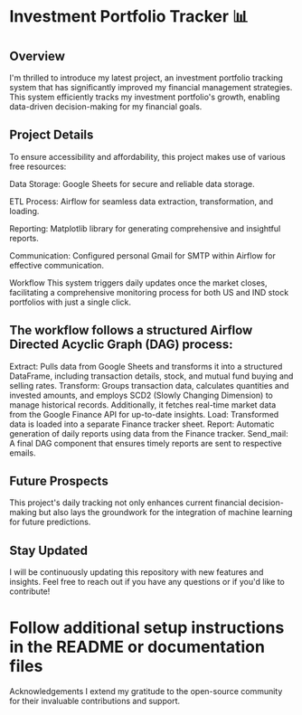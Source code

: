 
# Investment Portfolio Tracker 📊
## Overview
I'm thrilled to introduce my latest project, an investment portfolio tracking system that has significantly improved my financial management strategies. This system efficiently tracks my investment portfolio's growth, enabling data-driven decision-making for my financial goals.

## Project Details
To ensure accessibility and affordability, this project makes use of various free resources:

Data Storage: Google Sheets for secure and reliable data storage.

ETL Process: Airflow for seamless data extraction, transformation, and loading.

Reporting: Matplotlib library for generating comprehensive and insightful reports.

Communication: Configured personal Gmail for SMTP within Airflow for effective communication.

Workflow
This system triggers daily updates once the market closes, facilitating a comprehensive monitoring process for both US and IND stock portfolios with just a single click.

## The workflow follows a structured Airflow Directed Acyclic Graph (DAG) process:

Extract: Pulls data from Google Sheets and transforms it into a structured DataFrame, including transaction details, stock, and mutual fund buying and selling rates.
Transform: Groups transaction data, calculates quantities and invested amounts, and employs SCD2 (Slowly Changing Dimension) to manage historical records. Additionally, it fetches real-time market data from the Google Finance API for up-to-date insights.
Load: Transformed data is loaded into a separate Finance tracker sheet.
Report: Automatic generation of daily reports using data from the Finance tracker.
Send_mail: A final DAG component that ensures timely reports are sent to respective emails.

## Future Prospects
This project's daily tracking not only enhances current financial decision-making but also lays the groundwork for the integration of machine learning for future predictions.

## Stay Updated
I will be continuously updating this repository with new features and insights. Feel free to reach out if you have any questions or if you'd like to contribute!

# Follow additional setup instructions in the README or documentation files
Acknowledgements
I extend my gratitude to the open-source community for their invaluable contributions and support.
